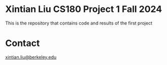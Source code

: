 # Xintian Liu CS180 Project 1 Fall 2024

This is the repository that contains code and results of the first project


# Contact

xintian.liu@berkeley.edu 

